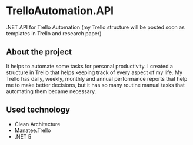 # TrelloAutomation.API
.NET API for Trello Automation (my Trello structure will be posted soon as templates in Trello and research paper)

## About the project

It helps to automate some tasks for personal productivity. I created a structure in Trello that helps keeping track of every aspect of my life.
My Trello has daily, weekly, monthly and annual performance reports that help me to make better decisions, but it has so many routine manual tasks that automating them became necessary.

## Used technology

- Clean Architecture
- Manatee.Trello
- .NET 5
